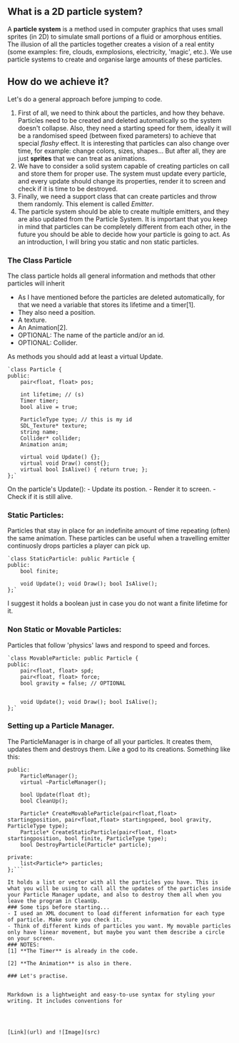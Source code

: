 ## What is a 2D particle system? 
A **particle system** is a method used in computer graphics that uses small sprites (in 2D) to simulate small portions of a fluid or amorphous entities. The illusion of all the particles together creates a vision of a real entity (some examples: fire, clouds, exmplosions, electricity, 'magic', etc.). We use particle systems to create and organise large amounts of these particles.

## How do we achieve it?
Let's do a general approach before jumping to code.
1. First of all, we need to think about the particles, and how they behave. Particles need to be created and deleted automatically so the system doesn't collapse. Also, they need a starting speed for them, ideally it will be a randomised speed (between fixed parameters) to achieve that special *flashy* effect. It is interesting that particles can also change over time, for example: change colors, sizes, shapes... But after all, they are just **sprites** that we can treat as animations.
2. We have to consider a solid system capable of creating particles on call and store them for proper use. The system must update every particle, and every update should change its properties, render it to screen and check if it is time to be destroyed.
3. Finally, we need a support class that can create particles and throw them randomly. This element is called *Emitter*.
4. The particle system should be able to create multiple emitters, and they are also updated from the Particle System.
It is important that you keep in mind that particles can be completely different from each other, in the future you should be able to decide how your particle is going to act. As an introduction, I will bring you static and non static particles.

### The Class Particle
The class particle holds all general information and methods that other particles will inherit
- As I have mentioned before the particles are deleted automatically, for that we need a variable that stores its lifetime and a timer[1].
- They also need a position.
- A texture.
- An Animation[2].
- OPTIONAL: The name of the particle and/or an id.
- OPTIONAL: Collider.

As methods you should add at least a virtual Update.
```
`class Particle {
public:
	pair<float, float> pos;

	int lifetime; // (s)
	Timer timer;
	bool alive = true;

	ParticleType type; // this is my id
	SDL_Texture* texture;
	string name;
	Collider* collider;
	Animation anim;

	virtual void Update() {};
	virtual void Draw() const{};
	virtual bool IsAlive() { return true; };
};`
```
On the particle's Update():
	- Update its postion.
	- Render it to screen.
	- Check if it is still alive.
	
### Static Particles:
Particles that stay in place for an indefinite amount of time repeating (often) the same animation.
These particles can be useful when a travelling emitter continuosly drops particles a player can pick up.
```
`class StaticParticle: public Particle {
public:
	bool finite;

	void Update(); void Draw(); bool IsAlive();
};`
```
I suggest it holds a boolean just in case you do not want a finite lifetime for it.

### Non Static or Movable Particles:
Particles that follow 'physics' laws and respond to speed and forces.
```
`class MovableParticle: public Particle {
public:
	pair<float, float> spd;
	pair<float, float> force;
	bool gravity = false; // OPTIONAL


	void Update(); void Draw(); bool IsAlive();
};`
```

### Setting up a Particle Manager.
The ParticleManager is in charge of all your particles. It creates them, updates them and destroys them. Like a god to its creations. Something like this:

```class ParticleManager {
public:
	ParticleManager();
	virtual ~ParticleManager();
	
	bool Update(float dt); 
	bool CleanUp();

	Particle* CreateMovableParticle(pair<float,float> startingposition, pair<float,float> startingspeed, bool gravity, ParticleType type);
	Particle* CreateStaticParticle(pair<float, float> startingposition, bool finite, ParticleType type);
	bool DestroyParticle(Particle* particle);

private:
	list<Particle*> particles;
};```

It holds a list or vector with all the particles you have. This is what you will be using to call all the updates of the particles inside your Particle Manager update, and also to destroy them all when you leave the program in CleanUp.
### Some tips before starting...
- I used an XML document to load different information for each type of particle. Make sure you check it.
- Think of different kinds of particles you want. My movable particles only have linear movement, but maybe you want them describe a circle on your screen.
### NOTES:
[1] **The Timer** is already in the code.

[2] **The Animation** is also in there.

### Let's practise.


Markdown is a lightweight and easy-to-use syntax for styling your writing. It includes conventions for




[Link](url) and ![Image](src)

